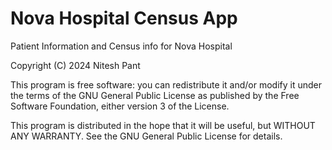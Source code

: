 # Nova Hospital Census App
Patient Information and Census info for Nova Hospital

Copyright (C) 2024 Nitesh Pant

This program is free software: you can redistribute it and/or modify
it under the terms of the GNU General Public License as published by
the Free Software Foundation, either version 3 of the License.

This program is distributed in the hope that it will be useful,
but WITHOUT ANY WARRANTY. See the GNU General Public License for details.
